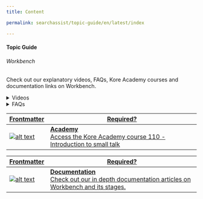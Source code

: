```yaml
---
title: Content

permalink: searchassist/topic-guide/en/latest/index

---
```

#### Topic Guide
###### Workbench

  Check out our explanatory videos, FAQs, Kore Academy courses and documentation links on Workbench.

<details >
 <summary>Videos
 </summary>

  <details-video>
    
  [![Introduction to Workbench & Field Mapping](images/VideoCoverImage.png)](https://drive.google.com/file/d/1cpAzVpyOwpN9IIuKRn761rr3493ZB7UJ/view?usp=sharing)

 ##### Introduction to Workbench & its Stages
Watch this short video to know how to configure Workbench & its stages.

  </details-video>
    
  <details-video>
    
  [![AI Workbench Stages](images/VideoCoverImage.png)](https://drive.google.com/file/d/1bzu_SgCFV1V2kf9JOy8R9Tm7yBclZiJU/view?usp=sharing)

 ##### AI Workbench Stage
Watch this short video to know about AI Workbench Stages.

  </details-video>
 
</details>

<details>
  <summary>FAQs
  </summary>

  <a class="doc-link" target="_blank" href="https://docs.kore.ai/searchassist/manage-index/workbench/">
 
  What is a workbench?


</a>

 <a class="doc-link" target="_blank" href="https://docs.kore.ai/searchassist/manage-index/workbench/#Index_Pipeline_Stages">
 
  What are the different pipelines stages available in the workbench?

</a>
 
  
<a class="doc-link" target="_blank" href="https://docs.kore.ai/searchassist/concepts/managing-indices/managing-index-pipeline/#Field_Mapping">

  How do I map fields using the field mapping stage?

</a>
  
  <a class="doc-link" target="_blank" href="https://docs.kore.ai/searchassist/concepts/managing-indices/managing-index-pipeline/#Keyword_Extraction">
 
  How do I extract keywords using the keyword extraction stage?

</a>


<a class="doc-link" target="_blank" href="https://docs.kore.ai/searchassist/concepts/managing-indices/managing-index-pipeline/#Entity_Extraction">

  How do I extract entities using the field mapping stage?

</a>
  
  <a class="doc-link" target="_blank" href="https://docs.kore.ai/searchassist/concepts/managing-indices/managing-index-pipeline/#Custom_Script">

  How to write a custom script as a part of a workbench stage?

</a>
  
  <a class="doc-link" target="_blank" href="https://docs.kore.ai/searchassist/concepts/managing-indices/managing-index-pipeline/#Exclude_Documents">

  How do I exclude certain documents from my search index?
   
  </a>



</details>



<a class="doc-link" target="_blank" href="https://academy.kore.ai/learningpath/course-110---introduction-to-small-talk">
 

| Frontmatter | Required? |
|-------------|-------------|
| ![alt text](images/docIcon.svg "Title") | **Academy**  <br /> Access the Kore Academy course 110 - Introduction to small talk | 


</a>


<a class="doc-link" target="_blank" href="https://docs.kore.ai/searchassist/concepts/managing-indices/managing-index-pipeline/">
 

| Frontmatter | Required? |
|-------------|-------------|
| ![alt text](images/docIcon.svg "Title") | **Documentation**  <br /> Check out our in depth documentation articles on Workbench and its stages. | Check out our in depth documentation articles on Workbench and its stages.


</a>
